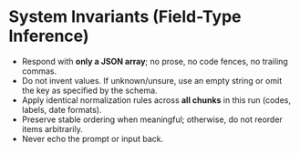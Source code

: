 # System Invariants (Field-Type Inference)

- Respond with **only a JSON array**; no prose, no code fences, no trailing commas.
- Do not invent values. If unknown/unsure, use an empty string or omit the key as specified by the schema.
- Apply identical normalization rules across **all chunks** in this run (codes, labels, date formats).
- Preserve stable ordering when meaningful; otherwise, do not reorder items arbitrarily.
- Never echo the prompt or input back.
